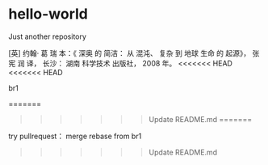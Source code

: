 # hello-world
Just another repository

[英] 约翰· 葛 瑞 本：《 深奥 的 简洁： 从 混沌、 复杂 到 地球 生命 的 起源》， 张 宪 润 译， 长沙： 湖南 科学技术 出版社， 2008 年。
<<<<<<< HEAD
<<<<<<< HEAD

br1

=======
>>>>>>> Update README.md
=======

try pullrequest： 
merge rebase from br1
>>>>>>> Update README.md
